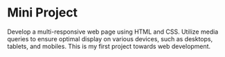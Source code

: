 # Mini Project
Develop a multi-responsive web page using HTML and CSS. Utilize media queries to ensure optimal display on various devices, such as desktops, tablets, and mobiles. This is my first project towards web development.
